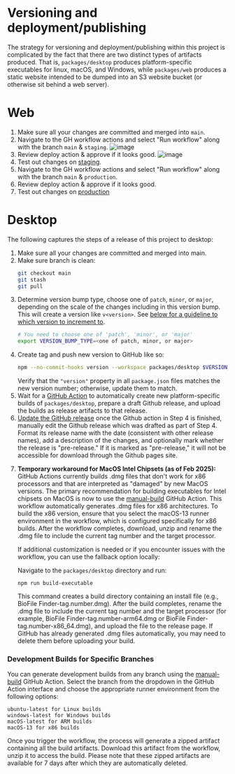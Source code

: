 Versioning and deployment/publishing
====================================


The strategy for versioning and deployment/publishing within this project is complicated by the fact that there are two distinct
types of artifacts produced. That is, `packages/desktop` produces platform-specific executables for linux, macOS, and Windows,
while `packages/web` produces a static website intended to be dumped into an S3 website bucket (or otherwise sit
behind a web server).

# Web

1) Make sure all your changes are committed and merged into `main`.
2) Navigate to the GH workflow actions and select "Run workflow" along with the branch `main` & `staging`.
   ![image](./assets/WorkflowButton.png)
3) Review deploy action & approve if it looks good.
   ![image](./assets/DeployReview.png)
4) Test out changes on [staging](https://staging.biofile-finder.allencell.org/app).
5) Navigate to the GH workflow actions and select "Run workflow" along with the branch `main` & `production`.
6) Review deploy action & approve if it looks good.
7) Test out changes on [production](https://biofile-finder.allencell.org/app)

# Desktop

The following captures the steps of a release of this project to desktop:

1) Make sure all your changes are committed and merged into main.
2) Make sure branch is clean:
    ```bash
    git checkout main
    git stash
    git pull
    ```
3) Determine version bump type, choose one of `patch`, `minor`, or `major`, depending on the scale of the changes including in this version bump. This will create a version like `v<version>`. See [below for a guideline to which version to increment to](#versioning-information).
    ```bash
    # You need to choose one of 'patch', 'minor', or 'major'
    export VERSION_BUMP_TYPE=<one of patch, minor, or major>
    ```
4) Create tag and push new version to GitHub like so:
    ```bash
    npm --no-commit-hooks version --workspace packages/desktop $VERSION_BUMP_TYPE -m "v%s"
    ```
    Verify that the `"version"` property in all `package.json` files matches the new version number; otherwise, update them to match. 
5) Wait for a [GitHub Action](https://github.com/AllenInstitute/biofile-finder/actions) to automatically create new platform-specific
builds of `packages/desktop`, prepare a draft Github release, and upload the builds as release artifacts to that release.
6) [Update the GitHub release](https://github.com/AllenInstitute/biofile-finder/releases) once the Github action in Step 4 is finished, manually edit the Github release which was drafted as part of Step 4. Format its release name with the date (consistent with other release names), add a description of the changes, and optionally
mark whether the release is "pre-release." If it is marked as "pre-release," it will not be accessible for download through the
Github pages site.

<!-- Added by Brian W 2025-02-18 -->
7) **Temporary workaround for MacOS Intel Chipsets (as of Feb 2025):**
    GitHub Actions currently builds .dmg files that don't work for x86 processors and that are interpreted as "damaged" by new MacOS versions. The primary recommendation for building executables for Intel chipsets on MacOS is now to use the [manual-build](https://github.com/AllenInstitute/biofile-finder/actions/workflows/manual-build.yml) GitHub Action. This workflow automatically generates .dmg files for x86 architectures. To build the x86 version, ensure that you select the macOS-13 runner environment in the workflow, which is configured specifically for x86 builds. After the workflow completes, download, unzip and rename the .dmg file to include the current tag number and the target processor.

    If additional customization is needed or if you encounter issues with the workflow, you can use the fallback option locally:
    <!-- Added by Anya W 2025-01-07 -->
    Navigate to the `packages/desktop` directory and run:
    ```
    npm run build-executable
    ```
    This command creates a build directory containing an install file (e.g., BioFile Finder-tag.number.dmg). After the build completes, rename the .dmg file to include the current tag number and the target processor (for example, BioFile Finder-tag.number-arm64.dmg or BioFile Finder-tag.number-x86_64.dmg), and upload the file to the release page. If GitHub has already generated .dmg files automatically, you may need to delete them before uploading your build.



### Development Builds for Specific Branches

You can generate development builds from any branch using the [manual-build](https://github.com/AllenInstitute/biofile-finder/actions/workflows/manual-build.yml) GitHub Action. Select the branch from the dropdown in the GitHub Action interface and choose the appropriate runner environment from the following options:
```
ubuntu-latest for Linux builds
windows-latest for Windows builds
macOS-latest for ARM builds
macOS-13 for x86 builds
```
Once you trigger the workflow, the process will generate a zipped artifact containing all the build artifacts. Download this artifact from the workflow, unzip it to access the build. Please note that these zipped artifacts are available for 7 days after which they are automatically deleted.